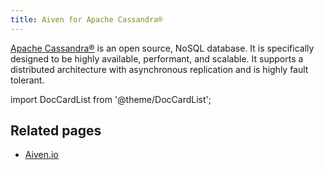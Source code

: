 ```yaml
---
title: Aiven for Apache Cassandra®
---
```


[Apache Cassandra®](https://cassandra.apache.org/_/index.html) is an
open source, NoSQL database. It is specifically designed to be highly
available, performant, and scalable. It supports a distributed
architecture with asynchronous replication and is highly fault tolerant.

import DocCardList from '@theme/DocCardList';

<DocCardList />

<!-- vale off -->
## Related pages
<!-- vale on -->

- [Aiven.io](https://aiven.io/cassandra)
